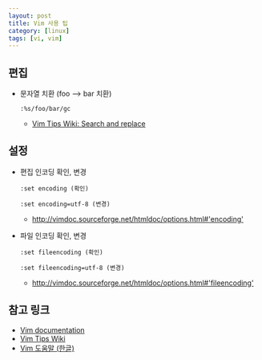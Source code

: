 ```yaml
---
layout: post
title: Vim 사용 팁
category: [linux]
tags: [vi, vim]
---
```


## 편집

 * 문자열 치환 (foo --> bar 치환)
   ~~~
   :%s/foo/bar/gc
   ~~~
   * [Vim Tips Wiki: Search and replace](https://vim.fandom.com/wiki/Search_and_replace)

## 설정

 * 편집 인코딩 확인, 변경
   ~~~
   :set encoding (확인)
   ~~~
   ~~~
   :set encoding=utf-8 (변경)
   ~~~
   * <http://vimdoc.sourceforge.net/htmldoc/options.html#'encoding'>

 * 파일 인코딩 확인, 변경
   ~~~
   :set fileencoding (확인)
   ~~~
   ~~~
   :set fileencoding=utf-8 (변경)
   ~~~
   * <http://vimdoc.sourceforge.net/htmldoc/options.html#'fileencoding'>

<!--excerpt-->

## 참고 링크

 * [Vim documentation](http://vimdoc.sourceforge.net/htmldoc/usr_toc.html)
 * [Vim Tips Wiki](https://vim.fandom.com/)
 * [Vim 도움말 (한글)](http://vim-ko.github.io/doc/help.html)

